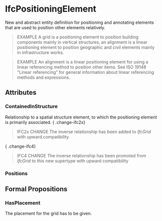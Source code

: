 # IfcPositioningElement

New and abstract entity definition for positioning and annotating elements that are used to position other elements relatively.

> EXAMPLE  A grid is a positioning element to position building components mainly in vertical structures, an alignment is a linear positioning element to position geographic and civil elements mainly in infrastructure works.

> EXAMPLE  An alignment is a linear positioning element for using a linear referencing method to position other items. See ISO 19148 “Linear referencing” for general information about linear referencing methods and expressions.

## Attributes

### ContainedInStructure
Relationship to a spatial structure element, to which the positioning element is primarily associated.
{ .change-ifc2x}
> IFC2x CHANGE  The inverse relationship has been added to _IfcGrid_ with upward compatibility

{ .change-ifc4}
> IFC4 CHANGE  The inverse relationship has been promoted from _IfcGrid_ to this new supertype with upward compatibility

### Positions


## Formal Propositions

### HasPlacement
The placement for the grid has to be given.
